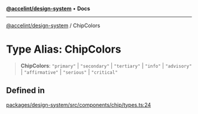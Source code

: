 [**@accelint/design-system**](../README.md) • **Docs**

***

[@accelint/design-system](../README.md) / ChipColors

# Type Alias: ChipColors

> **ChipColors**: `"primary"` \| `"secondary"` \| `"tertiary"` \| `"info"` \| `"advisory"` \| `"affirmative"` \| `"serious"` \| `"critical"`

## Defined in

[packages/design-system/src/components/chip/types.ts:24](https://github.com/gohypergiant/standard-toolkit/blob/258694cea8ed8bbd956b3cf5da47c2c9debcf127/packages/design-system/src/components/chip/types.ts#L24)
